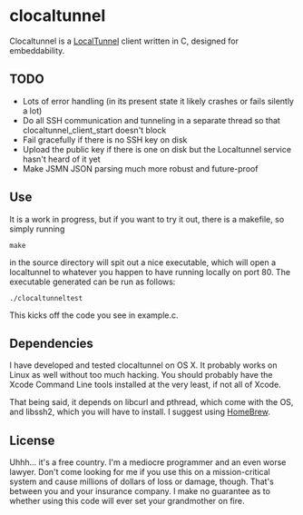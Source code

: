 clocaltunnel
============

Clocaltunnel is a [LocalTunnel][lt-website] client written in C, designed for embeddability.

[lt-website]: http://progrium.com/localtunnel/

TODO
----

* Lots of error handling (in its present state it likely crashes or fails silently a lot)
* Do all SSH communication and tunneling in a separate thread so that clocaltunnel_client_start doesn't block
* Fail gracefully if there is no SSH key on disk
* Upload the public key if there is one on disk but the Localtunnel service hasn't heard of it yet
* Make JSMN JSON parsing much more robust and future-proof


Use
---

It is a work in progress, but if you want to try it out, there is a makefile, so simply running
	
	make

in the source directory will spit out a nice executable, which will open a localtunnel to whatever you happen to have running locally on port 80. The executable generated can be run as follows:

	./clocaltunneltest

This kicks off the code you see in example.c. 


Dependencies
------------

I have developed and tested clocaltunnel on OS X. It probably works on Linux as well without too much hacking. You should probably have the Xcode Command Line tools installed at the very least, if not all of Xcode. 

That being said, it depends on libcurl and pthread, which come with the OS, and libssh2, which you will have to install. I suggest using [HomeBrew][homebrew-website].

[homebrew-website]: http://mxcl.github.com/homebrew/

License
-------

Uhhh... it's a free country. I'm a mediocre programmer and an even worse lawyer. Don't come looking for me if you use this on a mission-critical system and cause millions of dollars of loss or damage, though. That's between you and your insurance company. I make no guarantee as to whether using this code will ever set your grandmother on fire.